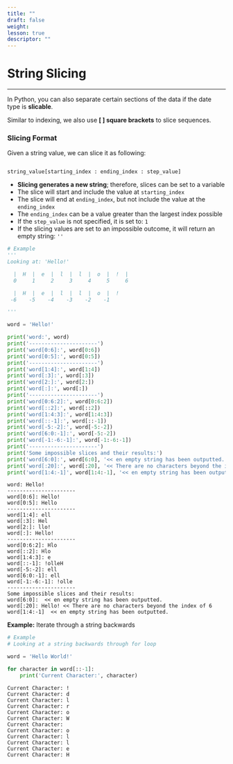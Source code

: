 ```yaml
---
title: ""
draft: false
weight:
lesson: true
descriptor: ""
---
```


# String Slicing
---

In Python, you can also separate certain sections of the data if the date type is __slicable__.

Similar to indexing, we also use __[ ] square brackets__ to slice sequences.

### Slicing Format

Given a string value, we can slice it as following:
```

string_value[starting_index : ending_index : step_value]

```
- __Slicing generates a new string__; therefore, slices can be set to a variable
- The slice will start and include the value at ```starting_index```
- The slice will end at ```ending_index```, but not include the value at the ```ending_index```
- The ```ending_index``` can be a value greater than the largest index possible
- If the ```step_value``` is not specified, it is set to: ```1```
- If the slicing values are set to an impossible outcome, it will return an empty string: ```''```


```python
# Example
'''
Looking at: 'Hello!'

  |  H  |  e  |  l  |  l  |  o  |  !  |
  0     1     2     3     4     5     6

  |  H  |  e  |  l  |  l  |  o  |  !   
 -6    -5    -4    -3    -2    -1 

'''

word = 'Hello!'

print('word:', word)
print('----------------------')
print('word[0:6]:', word[0:6])
print('word[0:5]:', word[0:5])
print('----------------------')
print('word[1:4]:', word[1:4])
print('word[:3]:', word[:3])
print('word[2:]:', word[2:])
print('word[:]:', word[:])
print('----------------------')
print('word[0:6:2]:', word[0:6:2])
print('word[::2]:', word[::2])
print('word[1:4:3]:', word[1:4:3])
print('word[::-1]:', word[::-1])
print('word[-5:-2]:', word[-5:-2])
print('word[6:0:-1]:', word[-5:-2])
print('word[-1:-6:-1]:', word[-1:-6:-1])
print('----------------------')
print('Some impossible slices and their results:')
print('word[6:0]:', word[6:0], '<< en empty string has been outputted.')
print('word[:20]:', word[:20], '<< There are no characters beyond the index of 6')
print('word[1:4:-1]', word[1:4:-1], '<< en empty string has been outputted.')
```

    word: Hello!
    ----------------------
    word[0:6]: Hello!
    word[0:5]: Hello
    ----------------------
    word[1:4]: ell
    word[:3]: Hel
    word[2:]: llo!
    word[:]: Hello!
    ----------------------
    word[0:6:2]: Hlo
    word[::2]: Hlo
    word[1:4:3]: e
    word[::-1]: !olleH
    word[-5:-2]: ell
    word[6:0:-1]: ell
    word[-1:-6:-1]: !olle
    ----------------------
    Some impossible slices and their results:
    word[6:0]:  << en empty string has been outputted.
    word[:20]: Hello! << There are no characters beyond the index of 6
    word[1:4:-1]  << en empty string has been outputted.


__Example:__ Iterate through a string backwards


```python
# Example
# Looking at a string backwards through for loop

word = 'Hello World!'

for character in word[::-1]:
    print('Current Character:', character)
```

    Current Character: !
    Current Character: d
    Current Character: l
    Current Character: r
    Current Character: o
    Current Character: W
    Current Character:  
    Current Character: o
    Current Character: l
    Current Character: l
    Current Character: e
    Current Character: H

